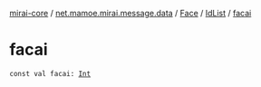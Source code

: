 [mirai-core](../../../index.md) / [net.mamoe.mirai.message.data](../../index.md) / [Face](../index.md) / [IdList](index.md) / [facai](./facai.md)

# facai

`const val facai: `[`Int`](https://kotlinlang.org/api/latest/jvm/stdlib/kotlin/-int/index.html)